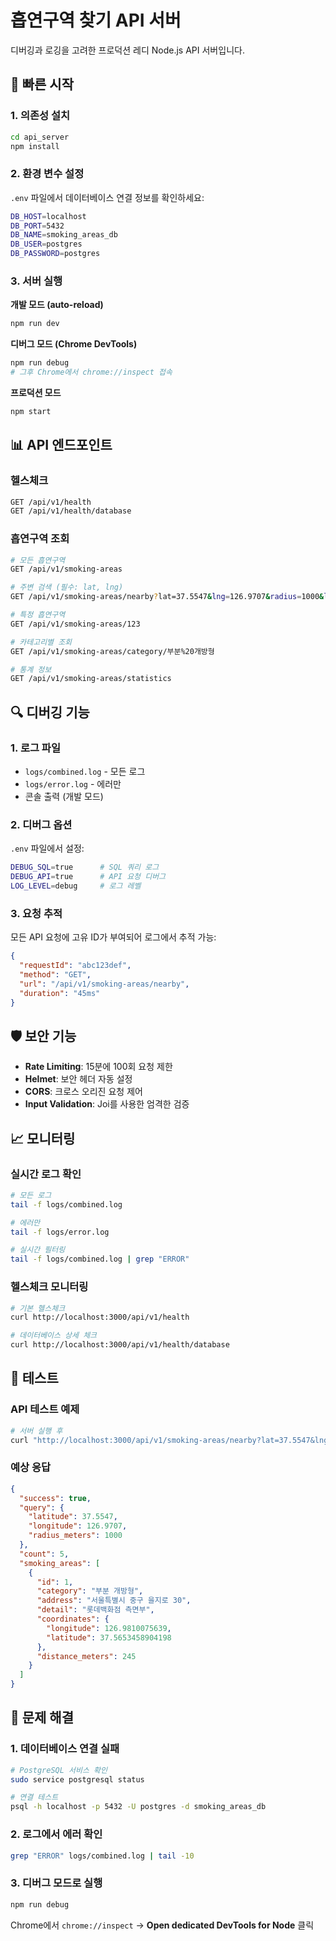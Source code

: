 # 흡연구역 찾기 API 서버

디버깅과 로깅을 고려한 프로덕션 레디 Node.js API 서버입니다.

## 🚀 빠른 시작

### 1. 의존성 설치
```bash
cd api_server
npm install
```

### 2. 환경 변수 설정
`.env` 파일에서 데이터베이스 연결 정보를 확인하세요:
```bash
DB_HOST=localhost
DB_PORT=5432
DB_NAME=smoking_areas_db
DB_USER=postgres
DB_PASSWORD=postgres
```

### 3. 서버 실행

**개발 모드 (auto-reload)**
```bash
npm run dev
```

**디버그 모드 (Chrome DevTools)**
```bash
npm run debug
# 그후 Chrome에서 chrome://inspect 접속
```

**프로덕션 모드**
```bash
npm start
```

## 📊 API 엔드포인트

### 헬스체크
```bash
GET /api/v1/health
GET /api/v1/health/database
```

### 흡연구역 조회
```bash
# 모든 흡연구역
GET /api/v1/smoking-areas

# 주변 검색 (필수: lat, lng)
GET /api/v1/smoking-areas/nearby?lat=37.5547&lng=126.9707&radius=1000&limit=10

# 특정 흡연구역
GET /api/v1/smoking-areas/123

# 카테고리별 조회
GET /api/v1/smoking-areas/category/부분%20개방형

# 통계 정보
GET /api/v1/smoking-areas/statistics
```

## 🔍 디버깅 기능

### 1. 로그 파일
- `logs/combined.log` - 모든 로그
- `logs/error.log` - 에러만
- 콘솔 출력 (개발 모드)

### 2. 디버그 옵션
`.env` 파일에서 설정:
```bash
DEBUG_SQL=true      # SQL 쿼리 로그
DEBUG_API=true      # API 요청 디버그
LOG_LEVEL=debug     # 로그 레벨
```

### 3. 요청 추적
모든 API 요청에 고유 ID가 부여되어 로그에서 추적 가능:
```json
{
  "requestId": "abc123def",
  "method": "GET",
  "url": "/api/v1/smoking-areas/nearby",
  "duration": "45ms"
}
```

## 🛡️ 보안 기능

- **Rate Limiting**: 15분에 100회 요청 제한
- **Helmet**: 보안 헤더 자동 설정
- **CORS**: 크로스 오리진 요청 제어
- **Input Validation**: Joi를 사용한 엄격한 검증

## 📈 모니터링

### 실시간 로그 확인
```bash
# 모든 로그
tail -f logs/combined.log

# 에러만
tail -f logs/error.log

# 실시간 필터링
tail -f logs/combined.log | grep "ERROR"
```

### 헬스체크 모니터링
```bash
# 기본 헬스체크
curl http://localhost:3000/api/v1/health

# 데이터베이스 상세 체크
curl http://localhost:3000/api/v1/health/database
```

## 🧪 테스트

### API 테스트 예제
```bash
# 서버 실행 후
curl "http://localhost:3000/api/v1/smoking-areas/nearby?lat=37.5547&lng=126.9707&radius=1000"
```

### 예상 응답
```json
{
  "success": true,
  "query": {
    "latitude": 37.5547,
    "longitude": 126.9707,
    "radius_meters": 1000
  },
  "count": 5,
  "smoking_areas": [
    {
      "id": 1,
      "category": "부분 개방형",
      "address": "서울특별시 중구 을지로 30",
      "detail": "롯데백화점 측면부",
      "coordinates": {
        "longitude": 126.9810075639,
        "latitude": 37.5653458904198
      },
      "distance_meters": 245
    }
  ]
}
```

## 🚨 문제 해결

### 1. 데이터베이스 연결 실패
```bash
# PostgreSQL 서비스 확인
sudo service postgresql status

# 연결 테스트
psql -h localhost -p 5432 -U postgres -d smoking_areas_db
```

### 2. 로그에서 에러 확인
```bash
grep "ERROR" logs/combined.log | tail -10
```

### 3. 디버그 모드로 실행
```bash
npm run debug
```
Chrome에서 `chrome://inspect` → **Open dedicated DevTools for Node** 클릭